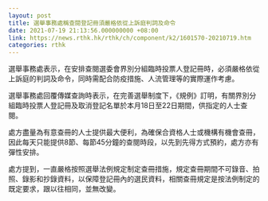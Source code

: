 ```yaml
---
layout: post
title: 選舉事務處稱查閱登記冊須嚴格依從上訴庭判詞及命令
date: 2021-07-19 21:13:56.000000000 +08:00
link: https://news.rthk.hk/rthk/ch/component/k2/1601570-20210719.htm
categories: rthk
---
```


選舉事務處表示，在安排查閱選委會界別分組臨時投票人登記冊時，必須嚴格依從上訴庭的判詞及命令，同時需配合防疫措施、人流管理等的實際運作考慮。

選舉事務處回覆傳媒查詢時表示，在完善選舉制度下，《規例》訂明，有關界別分組臨時投票人登記冊及取消登記名單於本月18日至22日期間，供指定的人士查閱。

處方盡量為有意查冊的人士提供最大便利，為確保合資格人士或機構有機會查冊，因此每天只能提供8節、每節45分鐘的查閱時段，以先到先得方式預約，處方亦有彈性安排。

處方提到，一直嚴格按照選舉法例規定制定查冊措施，規定查冊期間不可錄音、拍照、錄影和抄錄資料，以保障登記冊內的選民資料，相關查冊規定是按法例制定的既定要求，跟以往相同，並無改變。

